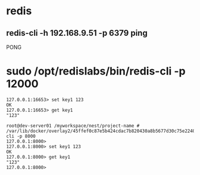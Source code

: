 # redis
## redis-cli -h 192.168.9.51 -p 6379 ping
PONG

# sudo /opt/redislabs/bin/redis-cli -p 12000
```
127.0.0.1:16653> set key1 123
OK
127.0.0.1:16653> get key1
"123"

root@dev-server01 /myworkspace/nest/project-name # /var/lib/docker/overlay2/45ffef0c87e5b424cdac7b820430a8b5677d30c75e2240e5ebe1e63cc8ae34fd/diff/usr/local/bin/redis-cli -p 8000
127.0.0.1:8000>
127.0.0.1:8000> set key1 123
OK
127.0.0.1:8000> get key1
"123"
127.0.0.1:8000>

```
